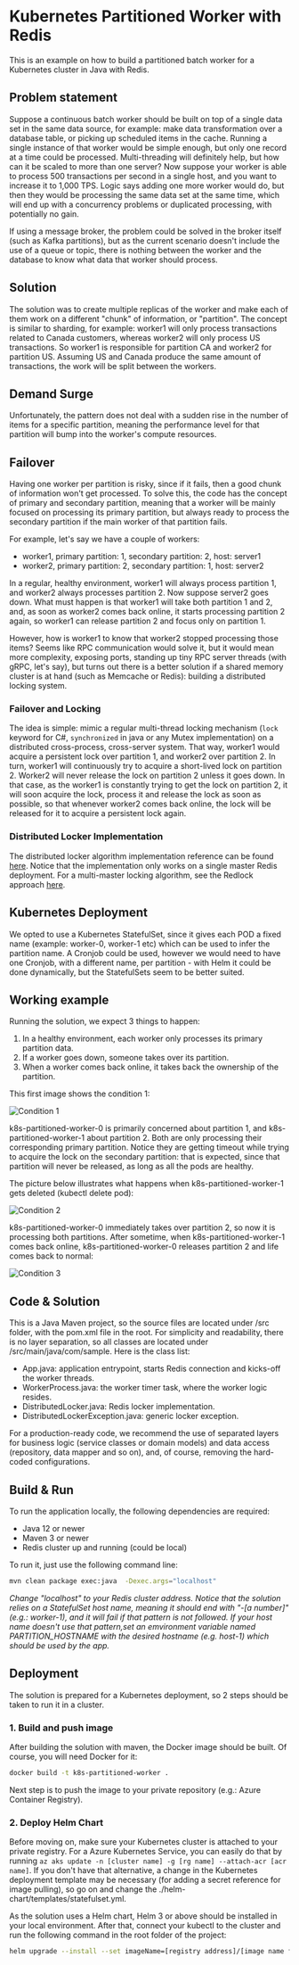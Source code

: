 # Kubernetes Partitioned Worker with Redis

This is an example on how to build a partitioned batch worker for a Kubernetes cluster in Java with Redis.

## Problem statement

Suppose a continuous batch worker should be built on top of a single data set in the same data source, for example: make data transformation over a database table, or picking up scheduled items in the cache. Running a single instance of that worker would be simple enough, but only one record at a time could be processed. Multi-threading will definitely help, but how can it be scaled to more than one server? Now suppose your worker is able to process 500 transactions per second in a single host, and you want to increase it to 1,000 TPS. Logic says adding one more worker would do, but then they would be processing the same data set at the same time, which will end up with a concurrency problems or duplicated processing, with potentially no gain.

If using a message broker, the problem could be solved in the broker itself (such as Kafka partitions), but as the current scenario doesn't include the use of a queue or topic, there is nothing between the worker and the database to know what data that worker should process.

## Solution

The solution was to create multiple replicas of the worker and make each of them work on a different "chunk" of information, or "partition". The concept is similar to sharding, for example: worker1 will only process transactions related to Canada customers, whereas worker2 will only process US transactions. So worker1 is responsible for partition CA and worker2 for partition US. Assuming US and Canada produce the same amount of transactions, the work will be split between the workers. 

## Demand Surge

Unfortunately, the pattern does not deal with a sudden rise in the number of items for a specific partition, meaning the performance level for that partition will bump into the worker's compute resources. 

## Failover

Having one worker per partition is risky, since if it fails, then a good chunk of information won't get processed. To solve this, the code has the concept of primary and secondary partition, meaning that a worker will be mainly focused on processing its primary partition, but always ready to process the secondary partition if the main worker of that partition fails. 

For example, let's say we have a couple of workers:

- worker1, primary partition: 1, secondary partition: 2, host: server1
- worker2, primary partition: 2, secondary partition: 1, host: server2

In a regular, healthy environment, worker1 will always process partition 1, and worker2 always processes partition 2. Now suppose server2 goes down. What must happen is that worker1 will take both partition 1 and 2, and, as soon as worker2 comes back online, it starts processing partition 2 again, so worker1 can release partition 2 and focus only on partition 1.

However, how is worker1 to know that worker2 stopped processing those items? Seems like RPC communication would solve it, but it would mean more complexity, exposing ports, standing up tiny RPC server threads (with gRPC, let's say), but turns out there is a better solution if a shared memory cluster is at hand (such as Memcache or Redis): building a distributed locking system.

### Failover and Locking

The idea is simple: mimic a regular multi-thread locking mechanism (```lock``` keyword for C#, ```synchronized``` in java or any Mutex implementation) on a distributed cross-process, cross-server system. That way, worker1 would acquire a persistent lock over partition 1, and worker2 over partition 2. In turn, worker1 will continuously try to acquire a short-lived lock on partition 2. Worker2 will never release the lock on partition 2 unless it goes down. In that case, as the worker1 is constantly trying to get the lock on partition 2, it will soon acquire the lock, process it and release the lock as soon as possible, so that whenever worker2 comes back online, the lock will be released for it to acquire a persistent lock again.

### Distributed Locker Implementation

The distributed locker algorithm implementation reference can be found [here](https://redislabs.com/ebook/part-2-core-concepts/chapter-6-application-components-in-redis/6-2-distributed-locking/6-2-3-building-a-lock-in-redis/). Notice that the implementation only works on a single master Redis deployment. For a multi-master locking algorithm, see the Redlock approach [here](https://redis.io/topics/distlock).

## Kubernetes Deployment

We opted to use a Kubernetes StatefulSet, since it gives each POD a fixed name (example: worker-0, worker-1 etc) which can be used to infer the partition name. A Cronjob could be used, however we would need to have one Cronjob, with a different name, per partition - with Helm it could be done dynamically, but the StatefulSets seem to be better suited.

## Working example

Running the solution, we expect 3 things to happen:
1. In a healthy environment, each worker only processes its primary partition data.
2. If a worker goes down, someone takes over its partition.
3. When a worker comes back online, it takes back the ownership of the partition.

This first image shows the condition 1:

![Condition 1](./img/running.png)

k8s-partitioned-worker-0 is primarily concerned about partition 1, and k8s-partitioned-worker-1 about partition 2. Both are only processing their corresponding primary partition. Notice they are getting timeout while trying to acquire the lock on the secondary partition: that is expected, since that partition will never be released, as long as all the pods are healthy.

The picture below illustrates what happens when k8s-partitioned-worker-1 gets deleted (kubectl delete pod):

![Condition 2](./img/worker-1-stopped.png)

k8s-partitioned-worker-0 immediately takes over partition 2, so now it is processing both partitions. After sometime, when k8s-partitioned-worker-1 comes back online, k8s-partitioned-worker-0 releases partition 2 and life comes back to normal:

![Condition 3](./img/worker-1-after-stopped.png)

## Code & Solution

This is a Java Maven project, so the source files are located under /src folder, with the pom.xml file in the root. For simplicity and readability, there is no layer separation, so all classes are located under /src/main/java/com/sample. Here is the class list:

- App.java: application entrypoint, starts Redis connection and kicks-off the worker threads.
- WorkerProcess.java: the worker timer task, where the worker logic resides.
- DistributedLocker.java: Redis locker implementation.
- DistributedLockerException.java: generic locker exception.

For a production-ready code, we recommend the use of separated layers for business logic (service classes or domain models) and data access (repository, data mapper and so on), and, of course, removing the hard-coded configurations.

## Build & Run

To run the application locally, the following dependencies are required:
- Java 12 or newer
- Maven 3 or newer
- Redis cluster up and running (could be local)

To run it, just use the following command line:
```bash
mvn clean package exec:java  -Dexec.args="localhost"
```
*Change "localhost" to your Redis cluster address. Notice that the solution relies on a StatefulSet host name, meaning it should end with "-[a number]" (e.g.: worker-1), and it will fail if that pattern is not followed. If your host name doesn't use that pattern,set an emvironment variable named PARTITION_HOSTNAME with the desired hostname (e.g. host-1) which should be used by the app.*

## Deployment

The solution is prepared for a Kubernetes deployment, so 2 steps should be taken to run it in a cluster.

### 1. Build and push image

After building the solution with maven, the Docker image should be built. Of course, you will need Docker for it:

```bash
docker build -t k8s-partitioned-worker .
```

Next step is to push the image to your private repository (e.g.: Azure Container Registry). 

### 2. Deploy Helm Chart

Before moving on, make sure your Kubernetes cluster is attached to your private registry. For a Azure Kubernetes Service, you can easily do that by running ```az aks update -n [cluster name] -g [rg name] --attach-acr [acr name]```. If you don't have that alternative, a change in the Kubernetes deployment template may be necessary (for adding a secret reference for image pulling), so go on and change the ./helm-chart/templates/statefulset.yml.

As the solution uses a Helm chart, Helm 3 or above should be installed in your local environment. After that, connect your kubectl to the cluster and run the following command in the root folder of the project:

```bash
helm upgrade --install --set imageName=[registry address]/[image name from step 1] k8s-partitioned-worker ./helm-chart/
```

